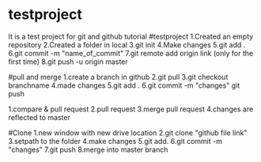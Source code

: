 # testproject
It is a test project for git and github tutorial
#testproject
1.Created an empty repository
2.Created a folder in local
3.git init
4.Make changes
5.git add .
6.git commit -m "name_of_commit"
7.git remote add origin link (only for the first time)
8.git push -u origin master

#pull and merge
1.create a branch in github
2.git pull
3.git checkout branchname
4.made changes
5.git add .
6.git commit -m "changes"
git push

1.compare & pull request
2.pull request
3.merge pull request
4.changes are reflected to master

#Clone
1.new window with new drive location
2.git clone "github file link"
3.setpath to the folder
4.make changes
5.git add.
6.git commit -m "changes"
7.git push
8.merge into master branch
